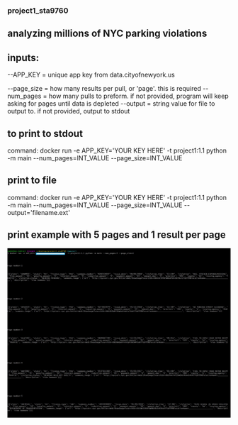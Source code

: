 ### project1_sta9760
## analyzing millions of NYC parking violations

## inputs:
--APP_KEY = unique app key from data.cityofnewyork.us

--page_size = how many results per pull, or 'page'. this is required
--num_pages = how many pulls to preform. if not provided, program will keep asking for pages until data is depleted
--output = string value for file to output to. if not provided, output to stdout

## to print to stdout
command: docker run -e APP_KEY='YOUR KEY HERE' -t project1:1.1 python -m main --num_pages=INT_VALUE --page_size=INT_VALUE

## print to file
command: docker run -e APP_KEY='YOUR KEY HERE' -t project1:1.1 python -m main --num_pages=INT_VALUE --page_size=INT_VALUE --output='filename.ext'


## print example with 5 pages and 1 result per page
![Screenshot](5pages1perpage.jpg)

